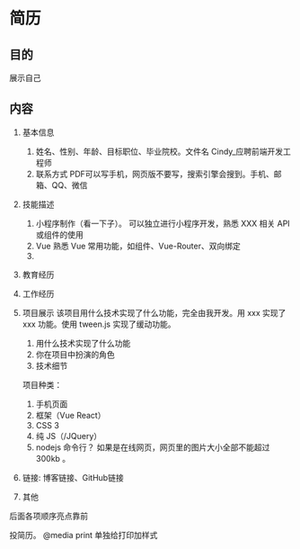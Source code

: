 # 简历

## 目的
展示自己

## 内容
1. 基本信息
   1. 姓名、性别、年龄、目标职位、毕业院校。文件名 Cindy_应聘前端开发工程师
   2. 联系方式 PDF可以写手机，网页版不要写，搜索引擎会搜到。手机、邮箱、QQ、微信
2. 技能描述
   1. 小程序制作（看一下子）。
      可以独立进行小程序开发，熟悉 XXX 相关 API 或组件的使用
   2. Vue 
      熟悉 Vue 常用功能，如组件、Vue-Router、双向绑定
   3. 
3. 教育经历
4. 工作经历
5. 项目展示
    该项目用什么技术实现了什么功能，完全由我开发。用 xxx 实现了 xxx 功能。使用 tween.js 实现了缓动功能。
    1. 用什么技术实现了什么功能
    2. 你在项目中扮演的角色
    3. 技术细节

   项目种类：
   1. 手机页面
   2. 框架（Vue React）
   3. CSS 3
   4. 纯 JS（/JQuery）
   5. nodejs 命令行？
   如果是在线网页，网页里的图片大小全部不能超过 300kb 。
6. 链接: 博客链接、GitHub链接
7. 其他

后面各项顺序亮点靠前

投简历。
@media print 单独给打印加样式
